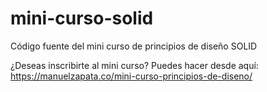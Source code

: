 # mini-curso-solid
Código fuente del mini curso de principios de diseño SOLID

¿Deseas inscribirte al mini curso? Puedes hacer desde aquí: https://manuelzapata.co/mini-curso-principios-de-diseno/
